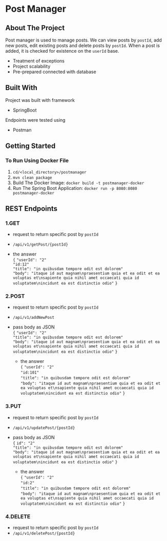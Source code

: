 # Post Manager

## About The Project
Post manager is used to manage posts. We can view posts by `postId`, add new posts, edit existing posts and delete posts by `postId`. When a post is added, it is checked for existence on the `userId` base.

- Treatment of exceptions
- Project scalability 
- Pre-prepared connected with database

## Built With

Project was built with framework
- SpringBoot

Endpoints were tested using 
- Postman

## Getting Started
###  To Run Using Docker File

1. `cd/<local_directory>/postmanager`
2.  `mvn clean package`
3.  Build The Docker Image: `docker build -t postmanager-docker`
4.  Run The Spring Boot Application: `docker run -p 8080:8080 postmanager-docker`

## REST Endpoints

### 1.GET 
  - request to return specific post by `postId`
  - `/api/v1/getPost/{postId}`

 - the answer<br />
    `{`
    `"userId": "2"`<br />
    `"id:12"`<br />
    `"title": "in quibusdam tempore odit est dolorem"`<br />
    `"body": "itaque id aut magnam\npraesentium quia et ea odit et ea voluptas et\nsapiente quia nihil amet occaecati quia id voluptatem\nincidunt ea est distinctio odio"`
    `}`

### 2.POST 
  - request to return specific post by `postId`
  - `/api/v1/addNewPost`

  - pass body as JSON<br />
    `{`
    `"userId": "2"`<br />
    `"title": "in quibusdam tempore odit est dolorem"`<br />
    `"body": "itaque id aut magnam\npraesentium quia et ea odit et ea voluptas et\nsapiente quia nihil amet occaecati quia id voluptatem\nincidunt ea est distinctio odio"`
    `}`
    
    - the answer<br />
    `{`
    `"userId": "2"`<br />
    `"id:101"`<br />
    `"title": "in quibusdam tempore odit est dolorem"`<br />
    `"body": "itaque id aut magnam\npraesentium quia et ea odit et ea voluptas et\nsapiente quia nihil amet occaecati quia id voluptatem\nincidunt ea est distinctio odio"`
    `}`

### 3.PUT 
  - request to return specific post by `postId`
  - `/api/v1/updatePost/{postId}`

- pass body as JSON<br />
    `{`
    `id": "2"`<br />
    `"title": "in quibusdam tempore odit est dolorem"`<br />
    `"body": "itaque id aut magnam\npraesentium quia et ea odit et ea voluptas et\nsapiente quia nihil amet occaecati quia id voluptatem\nincidunt ea est distinctio odio"`
    `}`
    
     - the answer<br />
    `{`
    `"userId": "2"`<br />
    `"id:2"`<br />
    `"title": "in quibusdam tempore odit est dolorem"`<br />
    `"body": "itaque id aut magnam\npraesentium quia et ea odit et ea voluptas et\nsapiente quia nihil amet occaecati quia id voluptatem\nincidunt ea est distinctio odio"`
    `}`

### 4.DELETE 
  - request to return specific post by `postId`
  - `/api/v1/deletePost/{postId}`
